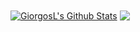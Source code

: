 <a href="https://github.com/GiorgosL">
<img align="center" alt="GiorgosL's Github Stats" src="https://github-readme-stats.codestackr.vercel.app/api?username=GiorgosL&show_icons=true&hide_border=true&count_private=true&include_all_commits=true&theme=radical" /></a>

<a href="https://github.com/GiorgosL">
  <img align="center" src="https://github-readme-stats.anuraghazra1.vercel.app/api/top-langs/?username=GiorgosL&layout=compact&theme=radical" />
</a>
